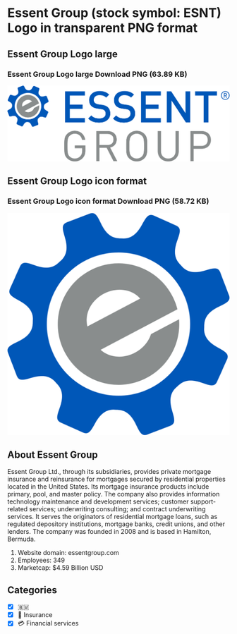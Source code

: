# Essent Group (stock symbol: ESNT) Logo in transparent PNG format

## Essent Group Logo large

### Essent Group Logo large Download PNG (63.89 KB)

![Essent Group Logo large Download PNG (63.89 KB)](/img/orig/ESNT_BIG-7673feeb.png)

## Essent Group Logo icon format

### Essent Group Logo icon format Download PNG (58.72 KB)

![Essent Group Logo icon format Download PNG (58.72 KB)](/img/orig/ESNT-e831d1bc.png)

## About Essent Group

Essent Group Ltd., through its subsidiaries, provides private mortgage insurance and reinsurance for mortgages secured by residential properties located in the United States. Its mortgage insurance products include primary, pool, and master policy. The company also provides information technology maintenance and development services; customer support-related services; underwriting consulting; and contract underwriting services. It serves the originators of residential mortgage loans, such as regulated depository institutions, mortgage banks, credit unions, and other lenders. The company was founded in 2008 and is based in Hamilton, Bermuda.

1. Website domain: essentgroup.com
2. Employees: 349
3. Marketcap: $4.59 Billion USD


## Categories
- [x] 🇧🇲
- [x] 🏦 Insurance
- [x] 💳 Financial services
